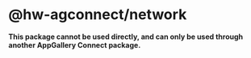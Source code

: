 # @hw-agconnect/network

**This package cannot be used directly, and can only be used through another AppGallery Connect package.**
